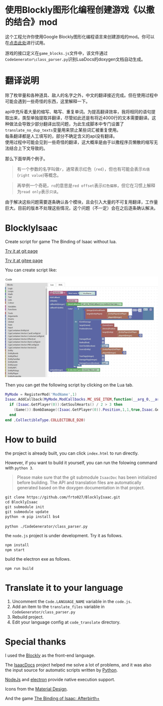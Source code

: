 
# 使用Blockly图形化编程创建游戏《以撒的结合》mod

这个工程允许你使用Google Blockly图形化编程语言来创建游戏的mod。你可以在[点击此处](http://frto027.gitee.io/blocklyisaac/?lang=zh-hans)进行试用。

游戏的接口定义在`game_blocks.js`文件中，该文件通过`CodeGenerator\class_parser.py`识别LuaDocs的doxygen文档自动生成。

# 翻译说明

除了枚举量和各种道具、敌人的名字之外，中文的翻译接近完成。但在使用过程中可能会遇到一些奇怪的东西，这里解释一下。

api中充斥着大量的缩写、略写、重复单词。为提高翻译效率，我将相同的语句提取出来，类型单独提取并翻译，尽管如此还是有将近4000行的文本需要翻译。这种做法会导致少部分翻译出现问题，为此生成脚本中专门设置了`translate_no_dup_texts`变量用来禁止某些词汇被重复使用。  
每条翻译都是人工填写的，部分不确定含义的api没有翻译。  
使用过程中可能会见到一些奇怪的翻译，这大概率是由于以撒程序员懒散的缩写无法结合上下文导致的。  

那么下面举两个例子。
> 有一个参数的名字叫做`r`，通常表示红色（`red`），但也有可能会表示`右值`(`right value`)等概念。

> 再举例一个奇葩，`ro`的意思是`red offset`表示`红色偏移`，但它在习惯上解释为`read only`表示`只读`。

由于解决这些问题需要逐条确认各个模块，且会引入大量的不可复用翻译，工作量巨大。目前的版本不处理这些情况，这个问题（不一定）会在之后逐条确认解决。

# BlocklyIsaac
Create script for game The Binding of Isaac without lua.

[Try it at git page](https://frto027.github.io/BlocklyIsaac/)

[Try it at gitee page](http://frto027.gitee.io/blocklyisaac/)

You can create script like:

![img](CodeGenerator/2020-08-04-20_54_24.jpg)

Then you can get the following script by clicking on the Lua tab.

```lua
MyMode = RegisterMod('ModName',1)
Isaac.AddCallback(MyMode,ModCallbacks.MC_USE_ITEM,function(__arg_0,__arg_1,__arg_2)
  if (Isaac.GetPlayer(0)):GetSoulHearts() / 2 > 3 then
    (Game()):BombDamage((Isaac.GetPlayer(0)).Position,1,1,true,Isaac.GetPlayer(0),0,0,true)
  end
end ,CollectibleType.COLLECTIBLE_D20)
```

# How to build

the project is already built, you can click `index.html` to run directly.

However, if you want to build it yourself, you can run the folowing command with `python 3`.

> Please make sure that the git submodule `IsaacDoc` has been initialized before building. The API and translation files are automatically generated based on the doxygen documentation in that project.

```
git clone https://github.com/frto027/BlocklyIsaac.git
cd BlocklyIsaac
git submodule init
git submodule update
python -m pip install bs4

python ./CodeGenerator/class_parser.py
```

the `node.js` project is under development. Try it as follows.
```
npm install
npm start
```

build the electron exe as follows.
```
npm run build
```

# Translate it to your language

1. Uncomment the `Code.LANGUAGE_NAME` variable in the `code.js`.
2. Add an item to the `translate_files` variable in `CodeGenerator/class_parser.py`
3. Rebuild project.
4. Edit your language config at `code_translate` directory.

# Special thanks

I used the [Blockly](https://developers.google.com/blockly) as the front-end language.

The [IsaacDocs](https://github.com/wofsauge/IsaacDocs) project helped me solve a lot of problems, and it was also the input source for automatic scripts written by [Python](https://www.python.org/).

[NodeJs](https://nodejs.org/) and [electron](https://www.electronjs.org/) provide native execution support.

Icons from the [Material Design](https://material.io/).

And the game [The Binding of Isaac: Afterbirth+](https://store.steampowered.com/app/570660/The_Binding_of_Isaac_Afterbirth/)
